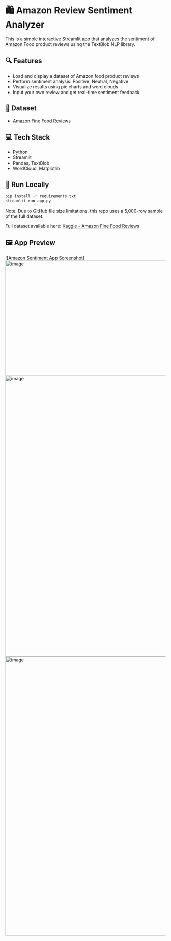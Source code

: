 # 🛍️ Amazon Review Sentiment Analyzer

This is a simple interactive Streamlit app that analyzes the sentiment of Amazon Food product reviews using the TextBlob NLP library.

## 🔍 Features

- Load and display a dataset of Amazon food product reviews
- Perform sentiment analysis: Positive, Neutral, Negative
- Visualize results using pie charts and word clouds
- Input your own review and get real-time sentiment feedback

## 📂 Dataset

- [Amazon Fine Food Reviews](https://www.kaggle.com/datasets/snap/amazon-fine-food-reviews)

## 💻 Tech Stack

- Python
- Streamlit
- Pandas, TextBlob
- WordCloud, Matplotlib

## 🚀 Run Locally

```bash
pip install -r requirements.txt
streamlit run app.py
```
Note: Due to GitHub file size limitations, this repo uses a 5,000-row sample of the full dataset.

Full dataset available here: [Kaggle - Amazon Fine Food Reviews](https://www.kaggle.com/datasets/snap/amazon-fine-food-reviews)

## 🖼️ App Preview

![Amazon Sentiment App Screenshot]
<img width="1919" height="359" alt="image" src="https://github.com/user-attachments/assets/1b350041-78cc-4dd7-b59f-136f68548ca7" />
<img width="1919" height="881" alt="image" src="https://github.com/user-attachments/assets/31c40bd6-8297-4281-8dd1-97883d0c919a" />
<img width="1908" height="874" alt="image" src="https://github.com/user-attachments/assets/9a501b3e-8a6b-4d91-8f78-d7a13b9c8067" />





